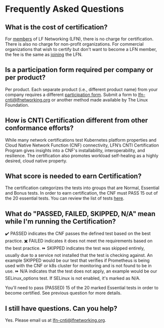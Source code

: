 # Frequently Asked Questions

## What is the cost of certification?
For [members](https://lfnetworking.org/about/members/) of LF Networking (LFN), there is no charge for certification. There is also no charge for non-profit organizations. For commercial organizations that wish to certify but don't want to become a LFN member, the fee is the same as [joining](https://lfnetworking.org/join/) the LFN.

## Is a participation form required per company or per product?
Per product. Each separate product (i.e., different product name) from your company requires a different [participation form](https://github.com/lfn-cnti/certification/blob/main/Certified_CNTi_Form.md). Submit a form to lfn-cnti@lfnetworking.org or another method made available by The Linux Foundation.

## How is CNTI Certification different from other conformance efforts?
While many network certifications test Kubernetes platform properties and Cloud Native Network Function (CNF) connectivity, LFN’s CNTI Certification Program gives insights into a CNF's installability, interoperability, and resilience. The certification also promotes workload self-healing as a highly desired, cloud native property.

## What score is needed to earn Certification?
The certification categorizes the tests into groups that are Normal, Essential and Bonus tests. In order to earn certification, the CNF must PASS 15 out of the 20 essential tests. You can review the list of tests [here](docs/CNTICertification-2.0-beta.md).

## What do "PASSED, FAILED, SKIPPED, N/A" mean while I'm running the Certification?
✔️ PASSED indicates the CNF passes the defined test based on the best practice. 
✖️ FAILED indicates it does not meet the requirements based on the best practice. 
⏩ SKIPPED indicates the test was skipped entirely, usually due to a service not installed that the test is checking against. An example SKIPPED would be our test that verifies if Prometheus is being used with the CNF or k8s cluster for monitoring and is not found to be in use. 
⏩ N/A indicates that the test does not apply, an example would be our SELinux_options test. If SELinux is not enabled, it's marked as N/A.

You'll need to pass (PASSED) 15 of the 20 marked Essential tests in order to become certified. See previous question for more details.

## I still have questions. Can you help?
Yes. Please email us at lfn-cnti@lfnetworking.org.
